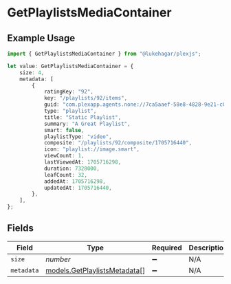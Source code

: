 # GetPlaylistsMediaContainer

## Example Usage

```typescript
import { GetPlaylistsMediaContainer } from "@lukehagar/plexjs";

let value: GetPlaylistsMediaContainer = {
    size: 4,
    metadata: [
        {
            ratingKey: "92",
            key: "/playlists/92/items",
            guid: "com.plexapp.agents.none://7ca5aaef-58e8-4828-9e21-c009c97f2903",
            type: "playlist",
            title: "Static Playlist",
            summary: "A Great Playlist",
            smart: false,
            playlistType: "video",
            composite: "/playlists/92/composite/1705716440",
            icon: "playlist://image.smart",
            viewCount: 1,
            lastViewedAt: 1705716298,
            duration: 7328000,
            leafCount: 32,
            addedAt: 1705716298,
            updatedAt: 1705716440,
        },
    ],
};
```

## Fields

| Field                                                              | Type                                                               | Required                                                           | Description                                                        | Example                                                            |
| ------------------------------------------------------------------ | ------------------------------------------------------------------ | ------------------------------------------------------------------ | ------------------------------------------------------------------ | ------------------------------------------------------------------ |
| `size`                                                             | *number*                                                           | :heavy_minus_sign:                                                 | N/A                                                                | 4                                                                  |
| `metadata`                                                         | [models.GetPlaylistsMetadata](../models/getplaylistsmetadata.md)[] | :heavy_minus_sign:                                                 | N/A                                                                |                                                                    |